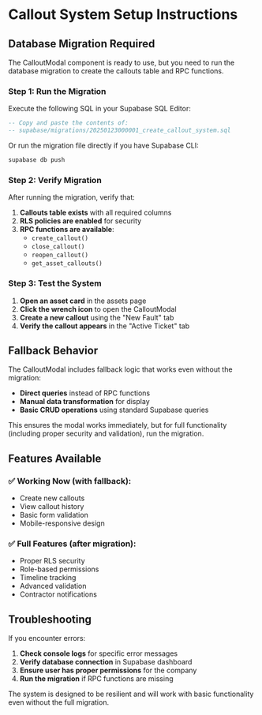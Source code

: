 # Callout System Setup Instructions

## Database Migration Required

The CalloutModal component is ready to use, but you need to run the database migration to create the callouts table and RPC functions.

### Step 1: Run the Migration

Execute the following SQL in your Supabase SQL Editor:

```sql
-- Copy and paste the contents of:
-- supabase/migrations/20250123000001_create_callout_system.sql
```

Or run the migration file directly if you have Supabase CLI:

```bash
supabase db push
```

### Step 2: Verify Migration

After running the migration, verify that:

1. **Callouts table exists** with all required columns
2. **RLS policies are enabled** for security
3. **RPC functions are available**:
   - `create_callout()`
   - `close_callout()`
   - `reopen_callout()`
   - `get_asset_callouts()`

### Step 3: Test the System

1. **Open an asset card** in the assets page
2. **Click the wrench icon** to open the CalloutModal
3. **Create a new callout** using the "New Fault" tab
4. **Verify the callout appears** in the "Active Ticket" tab

## Fallback Behavior

The CalloutModal includes fallback logic that works even without the migration:

- **Direct queries** instead of RPC functions
- **Manual data transformation** for display
- **Basic CRUD operations** using standard Supabase queries

This ensures the modal works immediately, but for full functionality (including proper security and validation), run the migration.

## Features Available

### ✅ Working Now (with fallback):
- Create new callouts
- View callout history
- Basic form validation
- Mobile-responsive design

### ✅ Full Features (after migration):
- Proper RLS security
- Role-based permissions
- Timeline tracking
- Advanced validation
- Contractor notifications

## Troubleshooting

If you encounter errors:

1. **Check console logs** for specific error messages
2. **Verify database connection** in Supabase dashboard
3. **Ensure user has proper permissions** for the company
4. **Run the migration** if RPC functions are missing

The system is designed to be resilient and will work with basic functionality even without the full migration.
